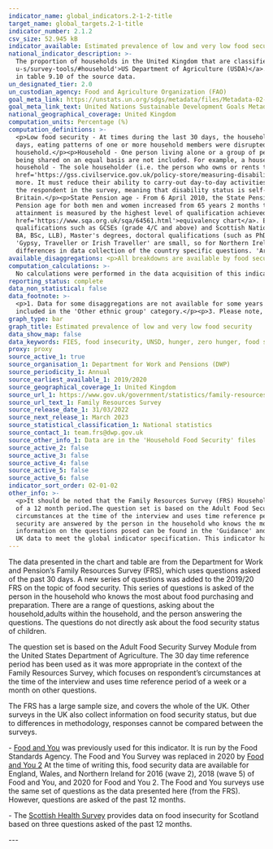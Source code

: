 ```yaml
---
indicator_name: global_indicators.2-1-2-title
target_name: global_targets.2-1-title
indicator_number: 2.1.2
csv_size: 52.945 kB
indicator_available: Estimated prevalence of low and very low food security in households in the United Kingdom
national_indicator_description: >-
  The proportion of households in the United Kingdom that are classified and having low or very low food security. The questions used are based on a suite of food security questions developed by the <a href='https://www.ers.usda.gov/topics/food-nutrition-assistance/food-security-in-the-
  u-s/survey-tools/#household'>US Department of Agriculture (USDA)</a>. Questions are asked of the ‘last 30 days'. This is an important difference to the UN metadata and other UK measures of food insecurity, which use questions based on ‘the last 12 months’. The question set is presented
  in table 9.10 of the source data.
un_designated_tier: 2.0
un_custodian_agency: Food and Agriculture Organization (FAO)
goal_meta_link: https://unstats.un.org/sdgs/metadata/files/Metadata-02-01-02.pdf
goal_meta_link_text: United Nations Sustainable Development Goals Metadata (PDF 426 KB)
national_geographical_coverage: United Kingdom
computation_units: Percentage (%)
computation_definitions: >-
  <p>Low food security - At times during the last 30 days, the household reduced the quality, variety, and desirability of their diets, but the quantity of food intake and normal eating patterns were not substantially disrupted.</p><p>Very low food security - At times during the last 30
  days, eating patterns of one or more household members were disrupted and food intake reduced because the household lacked money and other resources for food.</p><p> Age - Where age is reported, this refers to the age of the person who is considered to be the head of the
  household.</p><p>Household - One person living alone or a group of people (not necessarily related) living at the same address. These people share cooking facilities and share a living room, sitting room, or dining area, but it is clear who the head of the household is.</p><p>Households
  being shared on an equal basis are not included. For example, a house shared by a group of professionals is not included. However, households where adult children are living with their parents or where there are lodgers, but the owner lives in the household are included.</p><p>Head of
  household - The sole householder (i.e. the person who owns or rents the accommodation). Or, if there are multiple householders, the person with the highest personal income from all sources. Or, if multiple householders have the same income, the eldest.</p><p>Disability Status - The <a
  href='https://gss.civilservice.gov.uk/policy-store/measuring-disability-for-the-equality-act-2010'>(GSS) harmonised "core" definition</a> identifies a person as disabled if they have a physical or mental health condition or illness that has lasted or is expected to last 12 months or
  more. It must reduce their ability to carry-out day-to-day activities. It is important to note that a person who has a long-term illness that does not reduce their ability to carry-out day- to-day activities is not disabled under the definition. The GSS harmonised questions are asked of
  the respondent in the survey, meaning that disability status is self-reported. The GSS definition is designed to reflect the definitions that appear in legal terms in the Disability Discrimination Act 1995 (DDA) for Northern Ireland and the 2010 Equality Act for Great
  Britain.</p><p>State Pension age - From 6 April 2010, the State Pension age has been increasing gradually for women, and since December 2018 has been increasing for both men and women. The data for 2019/20 were collected throughout the financial year 2019/20, during which the State
  Pension age for both men and women increased from 65 years 2 months to 65 years 8 months. The data for 2020/21 were collected throughout the financial year 2020/21, during which the State Pension age for both men and women increased to 66 years.</p><p>Highest qualification - Educational
  attainment is measured by the highest level of qualification achieved. England, Wales and Northern Ireland use a range from Entry Level to Level 8. Scottish qualifications use a range from 1 to 12, but have been converted to the England, Wales and Northern Ireland system using an <a
  href='https://www.sqa.org.uk/sqa/64561.html'>equivalency chart</a>. Entry level includes qualifications such as Entry Level Awards and Entry Level Functional Skills.  Level 1 includes qualifications such as GCSEs (grades 1-3/G-D) and Scottish National 4 qualifications. Level 2 includes
  qualifications such as GCSEs (grade 4/C and above) and Scottish National 5 qualifications. Level 3  includes qualifications such as A levels and Scottish Highers. Level 4 or higher covers a range of further education and university qualifications, including undergraduate degrees (such as
  BA, BSc, LLB), Master's degrees, doctoral qualifications (such as PhDs), most professional medical qualifications and PGCEs. No reported qualifications covers qualifications where the exact type or level could not be established during the interview.</p><p>Ethnic group - Sample sizes for
  'Gypsy, Traveller or Irish Traveller' are small, so for Northern Ireland, 'Irish Traveller' is included in 'Other ethnic group'. For England, Wales and Scotland, 'Gypsy or Irish Traveller' is included in 'White'. It is not possible to disaggregate Mixed/multiple ethnic group due to
  differences in data collection of the country specific questions. 'Arab' has been included in 'Other ethnic group' due to small sample sizes.</p>
available_disaggregations: <p>All breakdowns are available by food security level. The source dataset also gives data for high and moderate food security.</p><p>Age - The age group of the head of the household. Whether the head of household is above or below State Pension age is also available in 'Tenure by age'. Number of adults above and below State Pension age for households without children is also available in the source dataset. </p><p> Age group – Whether the head of household is working age or State Pension age. Age group by Tenure is available.</p><p>Sex – Sex is not shown here as data are collected at the household level. However, some data on sex is available in the source data for single adult households without children.</p><p>Country and Region – Country and region of residence. Region is only available when England is selected for Country.</p><p>Ethnic group and Ethnicity – Ethnic group and (for the Asian/Asian British ethnic group) Ethnicity of the head of the household.</p><p>Highest qualification – the highest qualification level of the head of the household.</p><p>Household composition breakdowns – These give the presence or absence of key groups (children, adults over the State Pension age, disabled adults, and unemployed adults under State Pension age). 'Household composition – disabled adults', also gives the number of disabled adults present.</p><p>Number of adults and Number of children – these are only available when 'Household composition – children present' is selected.</p><p>State support – This relates to the household being in receipt of any state support. Further breakdowns of State support are available in the source data. </p><p>Tenure – Tenure is available in conjunction with Age group.</p><p>Total Household gross weekly income - This includes all income for the household.</p>
computation_calculations: >-
  No calculations were performed in the data acquisition of this indicator as appropriate data was readily available in the final format specified by this indicator. For insight into the details of potential calculations please refer to the original source metadata or source contact.
reporting_status: complete
data_non_statistical: false
data_footnote: >-
  <p>1. Data for some disaggregations are not available for some years due to small sample sizes (Less than 100).</p><p>2. For respondents in Great Britain, 'Gypsy or Irish traveller ' is included in the 'White' ethnic category. For Northern Ireland respondents, 'Irish traveller' is
  included in the 'Other ethnic group' category.</p><p>3. Please note, the State Pension age for men and women differs between 2019/20 and 2020/21 and so cannot be directly compared.
graph_type: bar
graph_title: Estimated prevalence of low and very low food security
data_show_map: false
data_keywords: FIES, food insecurity, UNSD, hunger, zero hunger, food security
proxy: proxy
source_active_1: true
source_organisation_1: Department for Work and Pensions (DWP)
source_periodicity_1: Annual
source_earliest_available_1: 2019/2020
source_geographical_coverage_1: United Kingdom
source_url_1: https://www.gov.uk/government/statistics/family-resources-survey-financial-year-2020-to-2021
source_url_text_1: Family Resources Survey
source_release_date_1: 31/03/2022
source_next_release_1: March 2023
source_statistical_classification_1: National statistics
source_contact_1: team.frs@dwp.gov.uk
source_other_info_1: Data are in the 'Household Food Security' files
source_active_2: false
source_active_3: false
source_active_4: false
source_active_5: false
source_active_6: false
indicator_sort_order: 02-01-02
other_info: >-
  <p>It should be noted that the Family Resources Survey (FRS) Household Food Security questions cover the 30 days prior to interview, not the previous 12 months, as is the case in many other surveys. Direct comparisons cannot be made between these data and those based on questions asked
  of a 12 month period.The question set is based on the Adult Food Security Survey Module from the United States Department of Agriculture. The 30 day time reference period has been used as it was more appropriate in the context of the Family Resources Survey, which focuses on respondent’s
  circumstances at the time of the interview and uses time reference period of a week or a month on other questions.</p><p>The USDA set of questions is very similar to the FIES (Food Insecurity Experience Scale) set, which is used for international comparisons.</p><p>Questions on food
  security are answered by the person in the household who knows the most about food purchasing and preparation. There are a range of questions, asking about the adults within the household. The questions do not directly ask about the food security status of children.</p><p>Further
  information on the questions posed can be found in the 'Guidance' and table 9.10 tabs of the source data, and in the Background Information & Methodology.</p><p> This indicator is being used as an approximation of the UN SDG Indicator. Where possible, we will work to identify or develop
  UK data to meet the global indicator specification. This indicator has been identified in collaboration with topic experts.
---
```

<p>The data presented in the chart and table are from the Department for Work and Pension’s Family Resources Survey (FRS), which uses questions asked of the past 30 days. A new series of questions was added to the 2019/20 FRS on the topic of food security.  This series of questions is asked of the person in the household who knows the most about food purchasing and preparation. There are a range of questions, asking about the household,adults within the household, and the person answering the questions. The questions do not directly ask about the food security status of children. </p><p>The question set is based on the Adult Food Security Survey Module from the United States Department of Agriculture. The 30 day time reference period has been used as it was more appropriate in the context of the Family Resources Survey, which focuses on respondent’s circumstances at the time of the interview and uses time reference period of a week or a month on other questions.</p><p> The FRS has a large sample size, and covers the whole of the UK. Other surveys in the UK also collect information on food security status, but due to differences in methodology, responses cannot be compared between the surveys.</p><p>- <a href='https://www.food.gov.uk/research/food-and-you'>Food and You</a> was previously used for this indicator. It is run by the Food Standards Agency. The Food and You Survey was replaced in 2020 by <a href='https://www.food.gov.uk/research/food-and-you-2/food-and-you-2-wave-1'>Food and You 2</a>  At the time of writing this, food security data are available for England, Wales, and Northern Ireland for 2016 (wave 2), 2018 (wave 5) of Food and You, and 2020 for Food and You 2. The Food and You surveys use the same set of questions as the data presented here (from the FRS). However, questions are asked of the past 12 months.</p><p>- The <a href='https://www.gov.scot/publications/scottish-health-survey-2019-summary-report/pages/8/'>Scottish Health Survey</a> provides data on food insecurity for Scotland based on three questions asked of the past 12 months.</p><p>
---